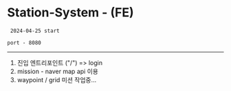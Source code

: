 # Station-System - (FE)
```
 2024-04-25 start
```

``` port - 8080 ``` 

--------
1. 진입 엔트리포인트 ("/") => login
2. mission - naver map api 이용
3. waypoint / grid 미션 작업중...